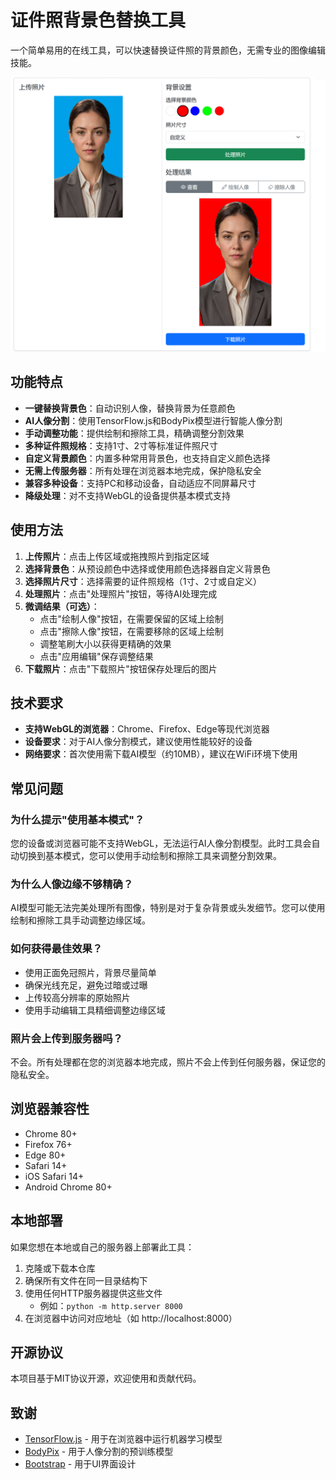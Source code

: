 # 证件照背景色替换工具

一个简单易用的在线工具，可以快速替换证件照的背景颜色，无需专业的图像编辑技能。

![证件照背景色替换工具](/mainpage.png)

## 功能特点

- **一键替换背景色**：自动识别人像，替换背景为任意颜色
- **AI人像分割**：使用TensorFlow.js和BodyPix模型进行智能人像分割
- **手动调整功能**：提供绘制和擦除工具，精确调整分割效果
- **多种证件照规格**：支持1寸、2寸等标准证件照尺寸
- **自定义背景颜色**：内置多种常用背景色，也支持自定义颜色选择
- **无需上传服务器**：所有处理在浏览器本地完成，保护隐私安全
- **兼容多种设备**：支持PC和移动设备，自动适应不同屏幕尺寸
- **降级处理**：对不支持WebGL的设备提供基本模式支持

## 使用方法

1. **上传照片**：点击上传区域或拖拽照片到指定区域
2. **选择背景色**：从预设颜色中选择或使用颜色选择器自定义背景色
3. **选择照片尺寸**：选择需要的证件照规格（1寸、2寸或自定义）
4. **处理照片**：点击"处理照片"按钮，等待AI处理完成
5. **微调结果（可选）**：
   - 点击"绘制人像"按钮，在需要保留的区域上绘制
   - 点击"擦除人像"按钮，在需要移除的区域上绘制
   - 调整笔刷大小以获得更精确的效果
   - 点击"应用编辑"保存调整结果
6. **下载照片**：点击"下载照片"按钮保存处理后的图片

## 技术要求

- **支持WebGL的浏览器**：Chrome、Firefox、Edge等现代浏览器
- **设备要求**：对于AI人像分割模式，建议使用性能较好的设备
- **网络要求**：首次使用需下载AI模型（约10MB），建议在WiFi环境下使用

## 常见问题

### 为什么提示"使用基本模式"？
您的设备或浏览器可能不支持WebGL，无法运行AI人像分割模型。此时工具会自动切换到基本模式，您可以使用手动绘制和擦除工具来调整分割效果。

### 为什么人像边缘不够精确？
AI模型可能无法完美处理所有图像，特别是对于复杂背景或头发细节。您可以使用绘制和擦除工具手动调整边缘区域。

### 如何获得最佳效果？
- 使用正面免冠照片，背景尽量简单
- 确保光线充足，避免过暗或过曝
- 上传较高分辨率的原始照片
- 使用手动编辑工具精细调整边缘区域

### 照片会上传到服务器吗？
不会。所有处理都在您的浏览器本地完成，照片不会上传到任何服务器，保证您的隐私安全。

## 浏览器兼容性

- Chrome 80+
- Firefox 76+
- Edge 80+
- Safari 14+
- iOS Safari 14+
- Android Chrome 80+

## 本地部署

如果您想在本地或自己的服务器上部署此工具：

1. 克隆或下载本仓库
2. 确保所有文件在同一目录结构下
3. 使用任何HTTP服务器提供这些文件
   - 例如：`python -m http.server 8000`
4. 在浏览器中访问对应地址（如 http://localhost:8000）

## 开源协议

本项目基于MIT协议开源，欢迎使用和贡献代码。

## 致谢

- [TensorFlow.js](https://www.tensorflow.org/js) - 用于在浏览器中运行机器学习模型
- [BodyPix](https://github.com/tensorflow/tfjs-models/tree/master/body-pix) - 用于人像分割的预训练模型
- [Bootstrap](https://getbootstrap.com/) - 用于UI界面设计